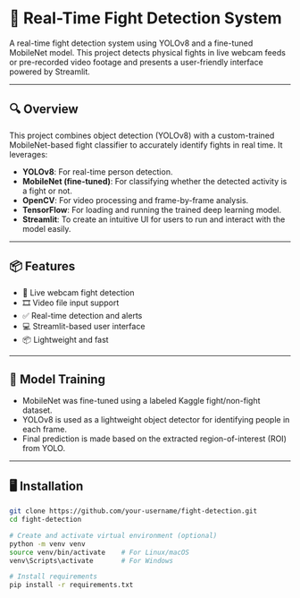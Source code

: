 # 🥊 Real-Time Fight Detection System

A real-time fight detection system using YOLOv8 and a fine-tuned MobileNet model. This project detects physical fights in live webcam feeds or pre-recorded video footage and presents a user-friendly interface powered by Streamlit.

---

## 🔍 Overview

This project combines object detection (YOLOv8) with a custom-trained MobileNet-based fight classifier to accurately identify fights in real time. It leverages:

- **YOLOv8**: For real-time person detection.
- **MobileNet (fine-tuned)**: For classifying whether the detected activity is a fight or not.
- **OpenCV**: For video processing and frame-by-frame analysis.
- **TensorFlow**: For loading and running the trained deep learning model.
- **Streamlit**: To create an intuitive UI for users to run and interact with the model easily.

---

## 📦 Features

- 🔴 Live webcam fight detection
- 🎞️ Video file input support
- ✅ Real-time detection and alerts
- 💻 Streamlit-based user interface
- 📦 Lightweight and fast

---

## 🧠 Model Training

- MobileNet was fine-tuned using a labeled Kaggle fight/non-fight dataset.
- YOLOv8 is used as a lightweight object detector for identifying people in each frame.
- Final prediction is made based on the extracted region-of-interest (ROI) from YOLO.

---

## 🖥️ Installation

```bash
git clone https://github.com/your-username/fight-detection.git
cd fight-detection

# Create and activate virtual environment (optional)
python -m venv venv
source venv/bin/activate    # For Linux/macOS
venv\Scripts\activate       # For Windows

# Install requirements
pip install -r requirements.txt
